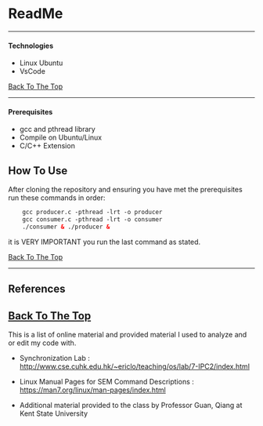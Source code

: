 # ReadMe


---

#### Technologies

- Linux Ubuntu
- VsCode

[Back To The Top](#read-me-template)

---


#### Prerequisites
- gcc and pthread library
- Compile on Ubuntu/Linux
- C/C++ Extension

## How To Use
After cloning the repository and ensuring you have met the prerequisites
run these commands in order:
```html
    gcc producer.c -pthread -lrt -o producer
    gcc consumer.c -pthread -lrt -o consumer
    ./consumer & ./producer &
```
it is VERY IMPORTANT you run the last command as stated.

[Back To The Top](#read-me-template)

---

## References
[Back To The Top](#read-me-template)
---
This is a list of online material and provided material I used to analyze and or edit my code with.

- Synchronization Lab  : http://www.cse.cuhk.edu.hk/~ericlo/teaching/os/lab/7-IPC2/index.html

- Linux Manual Pages for SEM Command Descriptions : https://man7.org/linux/man-pages/index.html

- Additional material provided to the class by Professor Guan, Qiang at Kent State University

